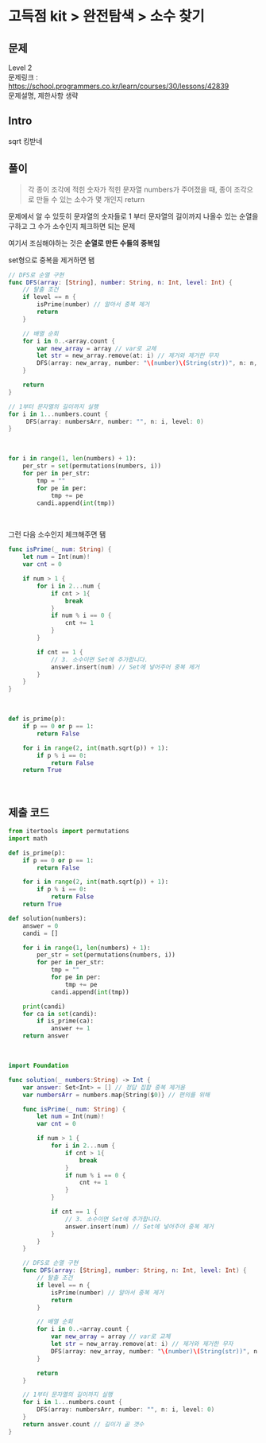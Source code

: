 # 고득점 kit > 완전탐색 > 소수 찾기

## 문제

Level 2
<br/>
문제링크 : https://school.programmers.co.kr/learn/courses/30/lessons/42839
<br/>
문제설명, 제한사항 생략
<br/>

## Intro

sqrt 킹받네
<br/>

## 풀이

> 각 종이 조각에 적힌 숫자가 적힌 문자열 numbers가 주어졌을 때, 종이 조각으로 만들 수 있는 소수가 몇 개인지 return
> <br/>

문제에서 알 수 있듯히 문자열의 숫자들로 1 부터 문자열의 길이까지 나올수 있는 순열을 구하고 그 수가 소수인지 체크하면 되는 문제
<br/>

여기서 조심해야하는 것은 **순열로 만든 수들의 중복임**
<br/>

set형으로 중복을 제거하면 됌
<br/>

```swift
// DFS로 순열 구현
func DFS(array: [String], number: String, n: Int, level: Int) {
    // 탈출 조건
    if level == n {
        isPrime(number) // 알아서 중복 제거
        return
    }

    // 배열 순회
    for i in 0..<array.count {
        var new_array = array // var로 교체
        let str = new_array.remove(at: i) // 제거와 제거한 무자
        DFS(array: new_array, number: "\(number)\(String(str))", n: n, level: level + 1)
    }

    return
}

// 1부터 문자열의 길이까지 실행
for i in 1...numbers.count {
     DFS(array: numbersArr, number: "", n: i, level: 0)
}
```

<br/>

```python
for i in range(1, len(numbers) + 1):
    per_str = set(permutations(numbers, i))
    for per in per_str:
        tmp = ""
        for pe in per:
            tmp += pe
        candi.append(int(tmp))
```

<br/>

그런 다음 소수인지 체크해주면 됌
<br/>

```swift
func isPrime(_ num: String) {
    let num = Int(num)!
    var cnt = 0

    if num > 1 {
        for i in 2...num {
            if cnt > 1{
                break
            }
            if num % i == 0 {
                cnt += 1
            }
        }

        if cnt == 1 {
            // 3. 소수이면 Set에 추가합니다.
            answer.insert(num) // Set에 넣어주어 중복 제거
        }
    }
}
```

<br/>

```python
def is_prime(p):
    if p == 0 or p == 1:
        return False

    for i in range(2, int(math.sqrt(p)) + 1):
        if p % i == 0:
            return False
    return True
```

<br/>

## 제출 코드

```python
from itertools import permutations
import math

def is_prime(p):
    if p == 0 or p == 1:
        return False

    for i in range(2, int(math.sqrt(p)) + 1):
        if p % i == 0:
            return False
    return True

def solution(numbers):
    answer = 0
    candi = []

    for i in range(1, len(numbers) + 1):
        per_str = set(permutations(numbers, i))
        for per in per_str:
            tmp = ""
            for pe in per:
                tmp += pe
            candi.append(int(tmp))

    print(candi)
    for ca in set(candi):
        if is_prime(ca):
            answer += 1
    return answer
```

<br/>

```swift
import Foundation

func solution(_ numbers:String) -> Int {
    var answer: Set<Int> = [] // 정답 집합 중복 제거용
    var numbersArr = numbers.map{String($0)} // 편의를 위해

    func isPrime(_ num: String) {
        let num = Int(num)!
        var cnt = 0

        if num > 1 {
            for i in 2...num {
                if cnt > 1{
                    break
                }
                if num % i == 0 {
                    cnt += 1
                }
            }

            if cnt == 1 {
                // 3. 소수이면 Set에 추가합니다.
                answer.insert(num) // Set에 넣어주어 중복 제거
            }
        }
    }

    // DFS로 순열 구현
    func DFS(array: [String], number: String, n: Int, level: Int) {
        // 탈출 조건
        if level == n {
            isPrime(number) // 알아서 중복 제거
            return
        }

        // 배열 순회
        for i in 0..<array.count {
            var new_array = array // var로 교체
            let str = new_array.remove(at: i) // 제거와 제거한 무자
            DFS(array: new_array, number: "\(number)\(String(str))", n: n, level: level + 1)
        }

        return
    }

    // 1부터 문자열의 길이까지 실행
    for i in 1...numbers.count {
        DFS(array: numbersArr, number: "", n: i, level: 0)
    }
    return answer.count // 길이가 곹 갯수
}
```
